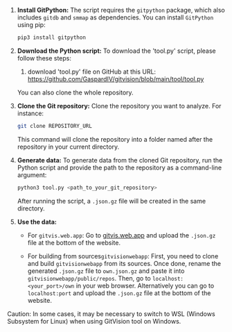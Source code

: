 1. **Install GitPython:**
   The script requires the `gitpython` package, which also includes `gitdb` and `smmap` as dependencies. You can install `GitPython` using pip:
    ```bash
    pip3 install gitpython
    ```

2. **Download the Python script:**
   To download the 'tool.py' script, please follow these steps:

   1. download 'tool.py' file on GitHub at this URL: https://github.com/GaspardIV/gitvision/blob/main/tool/tool.py
   
   You can also clone the whole repository.
3. **Clone the Git repository:**
   Clone the repository you want to analyze. For instance:

    ```bash
    git clone REPOSITORY_URL
    ```

   This command will clone the repository into a folder named after the repository in your current directory.

4. **Generate data:**
   To generate data from the cloned Git repository, run the Python script and provide the path to the repository as a command-line argument:

    ```bash
    python3 tool.py <path_to_your_git_repository>
    ```

   After running the script, a `.json.gz` file will be created in the same directory.

5. **Use the data:**

   - For `gitvis.web.app`: Go to [gitvis.web.app](https://gitvis.web.app) and upload the `.json.gz` file at the bottom of the website.

   - For building from sources`gitvisionwebapp`: First, you need to clone and build `gitvisionwebapp` from its sources. Once done, rename the generated `.json.gz` file to `own.json.gz` and paste it into `gitvisionwebapp/public/repos`. Then, go to `localhost:<your_port>/own` in your web browser. Alternatively you can go to `localhost:port` and upload the `.json.gz` file at the bottom of the website.


Caution: In some cases, it may be necessary to switch to WSL (Windows Subsystem for Linux) when using GitVision tool on Windows.
